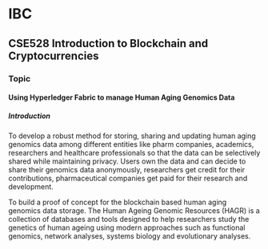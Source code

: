 # IBC
## CSE528 Introduction to Blockchain and Cryptocurrencies
### Topic
#### Using Hyperledger Fabric to manage Human Aging Genomics Data

##### Introduction
To develop a robust method for storing, sharing and updating human aging genomics data among different entities like pharm companies, academics, researchers and healthcare professionals so that the data can be selectively shared while maintaining privacy. Users own the data and can decide to share their genomics data anonymously, researchers get credit for their contributions, pharmaceutical companies get paid for their research and development. 

To build a proof of concept for the blockchain based human aging genomics data storage.
The Human Ageing Genomic Resources (HAGR) is a collection of databases and tools designed to help researchers study the genetics of human ageing using modern approaches such as functional genomics, network analyses, systems biology and evolutionary analyses.
